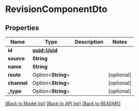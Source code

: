 # RevisionComponentDto

## Properties

Name | Type | Description | Notes
------------ | ------------- | ------------- | -------------
**id** | [**uuid::Uuid**](uuid::Uuid.md) |  | 
**source** | **String** |  | 
**name** | **String** |  | 
**route** | Option<**String**> |  | [optional]
**channel** | Option<**String**> |  | [optional]
**_type** | Option<**String**> |  | [optional]

[[Back to Model list]](../README.md#documentation-for-models) [[Back to API list]](../README.md#documentation-for-api-endpoints) [[Back to README]](../README.md)


